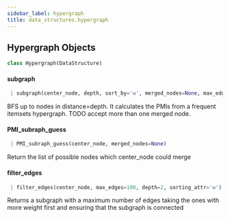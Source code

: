 ```yaml
---
sidebar_label: hypergraph
title: data_structures.hypergraph
---
```


## Hypergraph Objects

```python
class Hypergraph(DataStructure)
```

#### subgraph

```python
 | subgraph(center_node, depth, sort_by='w', merged_nodes=None, max_edges=500, filter=None, min_weight=0)
```

BFS up to nodes in distance=depth. It calculates the PMIs from
a frequent itemsets hypergraph.
TODO accept more than one merged node.

#### PMI\_subraph\_guess

```python
 | PMI_subraph_guess(center_node, merged_nodes=None)
```

Return the list of possible nodes which center_node could merge

#### filter\_edges

```python
 | filter_edges(center_node, max_edges=100, depth=2, sorting_attr='w')
```

Returns a subgraph with a maximum number of edges taking the ones
with more weight first and ensuring that the subgraph is connected

